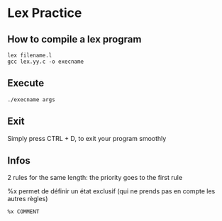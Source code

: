 # Lex Practice

## How to compile a lex program

```
lex filename.l
gcc lex.yy.c -o execname
```

## Execute

```
./execname args
```

## Exit
Simply press CTRL + D, to exit your program smoothly


## Infos

2 rules for the same length: the priority goes to the first rule

%x permet de définir un état exclusif (qui ne prends pas en compte les autres règles)
```
%x COMMENT
```